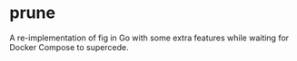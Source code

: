 # prune
A re-implementation of fig in Go with some extra features while waiting for Docker Compose to supercede.
